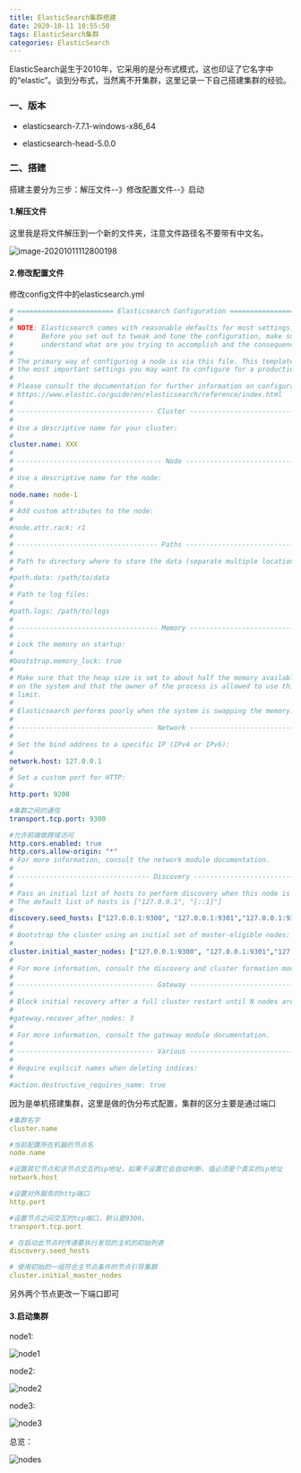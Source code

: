 ```yaml
---
title: ElasticSearch集群搭建
date: 2020-10-11 10:55:50
tags: ElasticSearch集群
categories: ElasticSearch
---
```


ElasticSearch诞生于2010年，它采用的是分布式模式，这也印证了它名字中的“elastic”。谈到分布式，当然离不开集群，这里记录一下自己搭建集群的经验。

<!--more-->

### 一、版本

- elasticsearch-7.7.1-windows-x86_64

- elasticsearch-head-5.0.0



### 二、搭建

搭建主要分为三步：解压文件--》修改配置文件--》启动

#### 1.解压文件

这里我是将文件解压到一个新的文件夹，注意文件路径名不要带有中文名。

![image-20201011112800198](/images/2020101101.png)

#### 2.修改配置文件

修改config文件中的elasticsearch.yml

```yml
# ======================== Elasticsearch Configuration =========================
#
# NOTE: Elasticsearch comes with reasonable defaults for most settings.
#       Before you set out to tweak and tune the configuration, make sure you
#       understand what are you trying to accomplish and the consequences.
#
# The primary way of configuring a node is via this file. This template lists
# the most important settings you may want to configure for a production cluster.
#
# Please consult the documentation for further information on configuration options:
# https://www.elastic.co/guide/en/elasticsearch/reference/index.html
#
# ---------------------------------- Cluster -----------------------------------
#
# Use a descriptive name for your cluster:
#
cluster.name: XXX
#
# ------------------------------------ Node ------------------------------------
#
# Use a descriptive name for the node:
#
node.name: node-1
#
# Add custom attributes to the node:
#
#node.attr.rack: r1
#
# ----------------------------------- Paths ------------------------------------
#
# Path to directory where to store the data (separate multiple locations by comma):
#
#path.data: /path/to/data
#
# Path to log files:
#
#path.logs: /path/to/logs
#
# ----------------------------------- Memory -----------------------------------
#
# Lock the memory on startup:
#
#bootstrap.memory_lock: true
#
# Make sure that the heap size is set to about half the memory available
# on the system and that the owner of the process is allowed to use this
# limit.
#
# Elasticsearch performs poorly when the system is swapping the memory.
#
# ---------------------------------- Network -----------------------------------
#
# Set the bind address to a specific IP (IPv4 or IPv6):
#
network.host: 127.0.0.1
#
# Set a custom port for HTTP:
#
http.port: 9200

#集群之间的通信
transport.tcp.port: 9300 

#允许前端做跨域访问
http.cors.enabled: true
http.cors.allow-origin: "*"
# For more information, consult the network module documentation.
#
# --------------------------------- Discovery ----------------------------------
#
# Pass an initial list of hosts to perform discovery when this node is started:
# The default list of hosts is ["127.0.0.1", "[::1]"]
#
discovery.seed_hosts: ["127.0.0.1:9300", "127.0.0.1:9301","127.0.0.1:9302"]
#
# Bootstrap the cluster using an initial set of master-eligible nodes:
#
cluster.initial_master_nodes: ["127.0.0.1:9300", "127.0.0.1:9301","127.0.0.1:9302"]
#
# For more information, consult the discovery and cluster formation module documentation.
#
# ---------------------------------- Gateway -----------------------------------
#
# Block initial recovery after a full cluster restart until N nodes are started:
#
#gateway.recover_after_nodes: 3
#
# For more information, consult the gateway module documentation.
#
# ---------------------------------- Various -----------------------------------
#
# Require explicit names when deleting indices:
#
#action.destructive_requires_name: true


```

因为是单机搭建集群，这里是做的伪分布式配置，集群的区分主要是通过端口

```yml
#集群名字
cluster.name

#当前配置所在机器的节点名
node.name

#设置其它节点和该节点交互的ip地址，如果不设置它会自动判断，值必须是个真实的ip地址
network.host

#设置对外服务的http端口
http.port

#设置节点之间交互的tcp端口，默认是9300。
transport.tcp.port

# 在启动此节点时传递要执行发现的主机的初始列表
discovery.seed_hosts

# 使用初始的一组符合主节点条件的节点引导集群
cluster.initial_master_nodes
```

另外两个节点更改一下端口即可

#### 3.启动集群

node1:

![node1](/images/2020101102.png)

node2:

![node2](/images/2020101103.png)

node3:

![node3](/images/2020101104.png)

总览：

![nodes](/images/2020101105.png)

